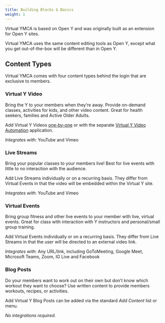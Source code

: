 ```yaml
---
title: Building Blocks & Basics
weight: 1
---
```


Virtual YMCA is based on Open Y and was originally built as an extension for Open Y sites.

Virtual YMCA uses the same content editing tools as Open Y, except what you get out-of-the-box will be different than in Open Y.

## Content Types

Virtual YMCA comes with four content types behind the login that are exclusive to members.

### Virtual Y Video

Bring the Y to your members when they’re away. Provide on-demand classes, activities for kids, and other video content. Great for health seekers, families and Active Older Adults.

Add Virtual Y Videos [one-by-one](./add-video.md) or with the separate [Virtual Y Video Automation](https://github.com/fivejars/vyva/wiki) application.

_Integrates with:_ YouTube and Vimeo

### Live Streams

Bring your popular classes to your members live! Best for live events with little to no interaction with the audience.

Add Live Streams individually or on a recurring basis. They differ from Virtual Events in that the video will be embedded within the Virtual Y site.

_Integrates with:_ YouTube and Vimeo

### Virtual Events

Bring group fitness and other live events to your member with live, virtual events. Great for class with interaction with Y instructors and personal/small group training.

Add Virtual Events individually or on a recurring basis. They differ from Live Streams in that the user will be directed to an external video link.

_Integrates with:_ Any URL/link, including GoToMeeting, Google Meet, Microsoft Teams, Zoom, IG Live and Facebook

### Blog Posts

Do your members want to work out on their own but don’t know which workout they want to choose? Use written content to provide members workouts, recipes, or activities.

Add Virtual Y Blog Posts can be added via the standard _Add Content_ list or menu.

_No integrations required._
